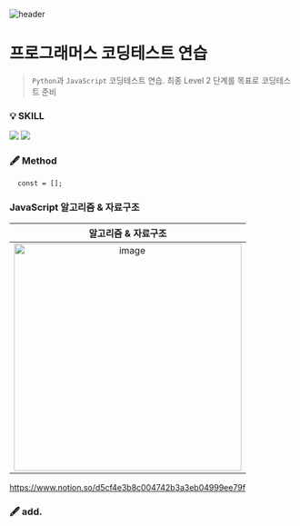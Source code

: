 
![header](https://capsule-render.vercel.app/api?type=wave&color=auto&height=200&section=header&text=&fontSize=20)
# 프로그래머스 코딩테스트 연습
>`Python`과 `JavaScript` 코딩테스트 연습.
>최종 Level 2 단계를 목표로 코딩테스트 준비 
  

### 💡 SKILL
<img src="https://img.shields.io/badge/JavaScript-{배경 색깔}?style={스타일}&logo=javascript&logoColor={로고 색깔}"/>  <img src="https://img.shields.io/badge/Python-pink?style={스타일}&logo=python&logoColor={로고 색깔}"/>



### 🖋 Method

```
  const = [];
```


### JavaScript 알고리즘 & 자료구조
|               알고리즘 & 자료구조                | 
| :---------------------------------------------: | 
| <img width="400" alt="image" src="https://img-c.udemycdn.com/course/240x135/4305113_68d5_4.jpg"> | 

https://www.notion.so/d5cf4e3b8c004742b3a3eb04999ee79f

### 🖋 add.
